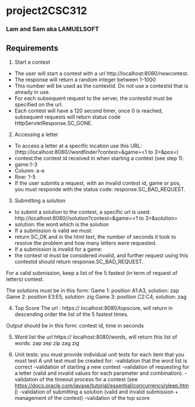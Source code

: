 # project2CSC312
### Lam and Sam aka LAMUELSOFT

## Requirements
1. Start a contest
  * The user will start a contest with a url http://localhost:8080/newcontest. 
  * The response will return a random integer between 1-1000
  * This number will be used as the contestid. Do not use a contestid that is already in use.
  * For each subsequent request to the server, the contestid must be specified on the url.
  * Each contest will have a 120 second timer, once 0 is reached, subsequent requests will return status code HttpServletResponse.SC_GONE. 

2. Accessing a letter
  * To access a letter at a specific location use this URL:
(http://localhost:8080//wordfinder?contest=<contest id received as response to newcontest>&game=<1 to 3>&pos=<column><row>)
  * contest:the contest id received in when starting a contest (see step 1).
  * game:1-3
  * Column: a-e
  * Row: 1-5
  * If the user submits a request, with an invalid contest id, game or pos, you must responde with the status code: response.SC_BAD_REQUEST.

3. Submitting a solution
  * to submit a solution to the contest, a specific url is used:
http://localhost:8080//solution?contest=<contest id received as response to newcontest>&game=<1 to 3>&solution=<word>
  * solution: the word which is the solution
  * If a submission is valid we must:
  * return SC_OK and in the html text, the number of seconds it took to resolve the problem and how many letters were requested.
  * If a submission is invalid for a game:
  * the contest id must be considered invalid, and further request using this contestid should return response.SC_BAD_REQUEST.

For a valid submission, keep a list of the 5 fastest (in term of request of letters) contest.

The solutions must be in this form:
Game 1:  position A1:A3, solution: zap
Game 2:  position E3:E5, solution: zig
Game 3:  position  C2:C4, solution: zag

4. Top Score
The url : https:// localhost:8080/topscore, will return in descending order the list of the 5 fastest times.

Output should be in this form:
contest id, time in seconds

5. Word list
the url https:// localhost:8080/words, will return this list of words:
zap
zep
zip
zag
zig

6. Unit tests:
you must provide individual unit tests for each item that you must test
A unit test must be created for:
-validation that the word list is correct
-validation of starting a new contest
-validation of requesting for a letter (valid and invalid values for each parameter and combination).
-validation of the timeout process for a contest (see https://docs.oracle.com/javase/tutorial/essential/concurrency/sleep.html)
-validation of submitting a solution (valid and invalid submission + management of the contest)
-validation of the top score

